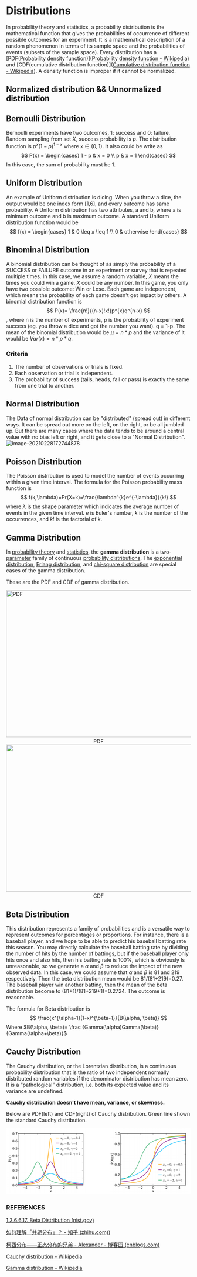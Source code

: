 # Distributions

In probability theory and statistics, a probability distribution is the mathematical function that gives the probabilities of occurrence of different possible outcomes for an experiment. It is a mathematical description of a random phenomenon in terms of its sample space and the probabilities of events (subsets of the sample space). Every distribution has a [PDF(Probability density function)]([Probability density function - Wikipedia](https://en.wikipedia.org/wiki/Probability_density_function)) and [CDF(cumulative distribution function)]([Cumulative distribution function - Wikipedia](https://en.wikipedia.org/wiki/Cumulative_distribution_function)). A density function is improper if it cannot be normalized. 

## Normalized distribution && Unnormalized distribution



## Bernoulli Distribution
Bernoulli experiments have two outcomes, 1: success and 0: failure. Random sampling from set $X$, success probability is $p$. The distribution function is $p^{x}(1-p)^{1-x}$ where $x\in (0,1)$. It also could be write as
$$
P(x) = \begin{cases}
  1 - p & x = 0 \\
  p & x = 1
  \end{cases}
$$
In this case, the sum of probability must be 1.
## Uniform Distribution
An example of Uniform distribution is dicing. When you throw a dice, the output would be one index form [1,6], and every outcome has same probability. A Uniform distribution has two attributes, a and b, where a is minimum outcome and b is maximum outcome. A standard Uniform distribution function would be
$$
f(x) = \begin{cases}
  1 & 0 \leq x \leq 1 \\
  0 & otherwise
\end{cases}
$$
## Binominal Distribution
A binomial distribution can be thought of as simply the probability of a SUCCESS or FAILURE outcome in an experiment or survey that is repeated multiple times. In this case, we assume a random variable, $X$ means the times you could win a game. $X$ could be any number. In this game, you only have two possible outcome: Win or Lose. Each game are independent, which means the probability of each game doesn't get impact by others.
A binomial distribution function is
$$
P(x)= \frac{n!}{(n-x)!x!}p^{x}q^{n-x}
$$
, where n is the number of experiments, p is the probability of experiment success (eg. you throw a dice and got the number you want). q = 1-p. The mean of the binomial distribution would be $\mu = n * p$ and the variance of it would be $Var(x)=n* p *q$.
### Criteria
1. The number of observations or trials is fixed.
2. Each observation or trial is independent.
3. The probability of success (tails, heads, fail or pass) is exactly the same from one trial to another.

## Normal Distribution
The Data of normal distribution can be "distributed" (spread out) in different ways. It can be spread out more on the left, on the right, or be all jumbled up. But there are many cases where the data tends to be around a central value with no bias left or right, and it gets close to a "Normal Distribution". ![image-20210228172744878](..\.vuepress\public\images\normal_distribution)

## Poisson Distribution

The Poisson distribution is used to model the number of events occurring within a given time interval. The formula for the Poisson probability mass function is
$$
f(k,\lambda)=Pr(X=k)=\frac{\lambda^{k}e^{-\lambda}}{k!}
$$
where $\lambda$ is the shape parameter which indicates the average number of events in the given time interval. $e$ is Euler's number, $k$ is the number of the occurrences, and $k!$ is the factorial of k.

## Gamma Distribution

In [probability theory](https://en.wikipedia.org/wiki/Probability_theory) and [statistics](https://en.wikipedia.org/wiki/Statistics), the **gamma distribution** is a two-[parameter](https://en.wikipedia.org/wiki/Statistical_parameter) family of continuous [probability distributions](https://en.wikipedia.org/wiki/Probability_distribution). The [exponential distribution](https://en.wikipedia.org/wiki/Exponential_distribution), [Erlang distribution](https://en.wikipedia.org/wiki/Erlang_distribution), and [chi-square distribution](https://en.wikipedia.org/wiki/Chi-square_distribution) are special cases of the gamma distribution. 

These are the PDF and CDF of gamma distribution.

<img src="https://upload.wikimedia.org/wikipedia/commons/e/e6/Gamma_distribution_pdf.svg" width="800" height="400" title="PDF">

<center>PDF</center>

<img src="https://upload.wikimedia.org/wikipedia/commons/8/8d/Gamma_distribution_cdf.svg" width="800" height="400">

<center>CDF</center>

## Beta Distribution

This distribution represents a family of probabilities and is a versatile way to represent outcomes for percentages or proportions. For instance, there is a baseball player, and we hope to be able to predict his baseball batting rate this season. You may directly calculate the baseball batting rate by dividing the number of hits by the number of battings, but if the baseball player only hits once and also hits, then his batting rate is 100%, which is obviously Is unreasonable, so we generate a $\alpha$ and $\beta$ to reduce the impact of the new observed data. In this case, we could assume that  $\alpha$ and $\beta$ is 81 and 219 respectively. Then the beta distribution mean would be 81/(81+219)=0.27. The baseball player win another batting, then the mean of the beta distribution become to (81+1)/(81+219+1)=0.2724. The outcome is reasonable.

The formula for Beta distribution is 
$$
\frac{x^{\alpha-1}(1-x)^{\beta-1}}{B(\alpha, \beta)}
$$
Where $B(\alpha, \beta)= \frac {Gamma(\alpha)Gamma(\beta)}{Gamma(\alpha+\beta)}$

## Cauchy Distribution

The Cauchy distribution, or the Lorentzian distribution, is a continuous probability distribution that is the ratio of two independent normally distributed random variables if the denominator distribution has mean zero. It is a “pathological” distribution, i.e. both its expected value and its variance are undefined.

**Cauchy distribution doesn't have mean, variance, or skewness.**

Below are PDF(left) and CDF(right) of Cauchy distribution. Green line shown the standard Cauchy distribution.

![image-20210228175225962](../.vuepress\public\images\cauchy_distribution)



### REFERENCES

[1.3.6.6.17. Beta Distribution (nist.gov)](https://www.itl.nist.gov/div898/handbook/eda/section3/eda366h.htm)

[如何理解「共轭分布」？ - 知乎 (zhihu.com)](https://zhuanlan.zhihu.com/p/26638720))

[柯西分布——正态分布的兄弟 - Alexander - 博客园 (cnblogs.com)](https://www.cnblogs.com/bnuvincent/p/4902697.html)

[Cauchy distribution - Wikipedia](https://en.wikipedia.org/wiki/Cauchy_distribution)

[Gamma distribution - Wikipedia](https://en.wikipedia.org/wiki/Gamma_distribution)